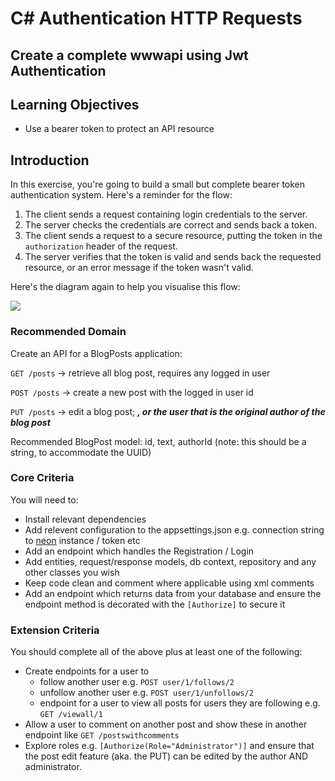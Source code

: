 # C# Authentication HTTP Requests

## Create a complete wwwapi using Jwt Authentication

## Learning Objectives

- Use a bearer token to protect an API resource

## Introduction

In this exercise, you're going to build a small but complete bearer token authentication system. Here's a reminder for the flow:

1. The client sends a request containing login credentials to the server.
2. The server checks the credentials are correct and sends back a token.
3. The client sends a request to a secure resource, putting the token in the `authorization` header of the request.
4. The server verifies that the token is valid and sends back the requested resource, or an error message if the token wasn't valid.

Here's the diagram again to help you visualise this flow:

![](./assets/Auth_Flow.png)

### Recommended Domain

Create an API for a BlogPosts application:

`GET /posts` -> retrieve all blog post, requires any logged in user

`POST /posts` -> create a new post with the logged in user id

`PUT /posts` -> edit a blog post; **_, or the user that is the original author of the blog post_**

Recommended BlogPost model: id, text, authorId (note: this should be a string, to accommodate the UUID)

### Core Criteria

You will need to:

- Install relevant dependencies
- Add relevent configuration to the appsettings.json e.g. connection string to [neon](https://neon.tech) instance / token etc
- Add an endpoint which handles the Registration / Login
- Add entities, request/response models, db context, repository and any other classes you wish
- Keep code clean and comment where applicable using xml comments
- Add an endpoint which returns data from your database and ensure the endpoint method is decorated with the `[Authorize]` to secure it

### Extension Criteria

You should complete all of the above plus at least one of the following:

- Create endpoints for a user to
  - follow another user e.g. `POST user/1/follows/2`
  - unfollow another user e.g. `POST user/1/unfollows/2`
  - endpoint for a user to view all posts for users they are following e.g. `GET /viewall/1`
- Allow a user to comment on another post and show these in another endpoint like `GET /postswithcomments`
- Explore roles e.g. `[Authorize(Role="Administrator")]` and ensure that the post edit feature (aka. the PUT) can be edited by the author AND administrator.
